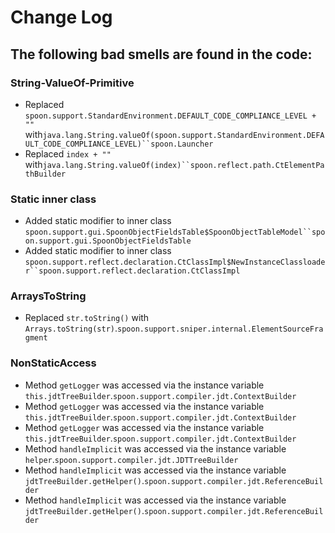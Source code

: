 # Change Log
## The following bad smells are found in the code:
### String-ValueOf-Primitive
- Replaced `spoon.support.StandardEnvironment.DEFAULT_CODE_COMPLIANCE_LEVEL + ""` with`java.lang.String.valueOf(spoon.support.StandardEnvironment.DEFAULT_CODE_COMPLIANCE_LEVEL)``spoon.Launcher`
- Replaced `index + ""` with`java.lang.String.valueOf(index)``spoon.reflect.path.CtElementPathBuilder`
### Static inner class
- Added static modifier to inner class `spoon.support.gui.SpoonObjectFieldsTable$SpoonObjectTableModel``spoon.support.gui.SpoonObjectFieldsTable`
- Added static modifier to inner class `spoon.support.reflect.declaration.CtClassImpl$NewInstanceClassloader``spoon.support.reflect.declaration.CtClassImpl`
### ArraysToString
- Replaced `str.toString()` with `Arrays.toString(str)`.`spoon.support.sniper.internal.ElementSourceFragment`
### NonStaticAccess
- Method `getLogger` was accessed via the instance variable `this.jdtTreeBuilder`.`spoon.support.compiler.jdt.ContextBuilder`
- Method `getLogger` was accessed via the instance variable `this.jdtTreeBuilder`.`spoon.support.compiler.jdt.ContextBuilder`
- Method `getLogger` was accessed via the instance variable `this.jdtTreeBuilder`.`spoon.support.compiler.jdt.ContextBuilder`
- Method `handleImplicit` was accessed via the instance variable `helper`.`spoon.support.compiler.jdt.JDTTreeBuilder`
- Method `handleImplicit` was accessed via the instance variable `jdtTreeBuilder.getHelper()`.`spoon.support.compiler.jdt.ReferenceBuilder`
- Method `handleImplicit` was accessed via the instance variable `jdtTreeBuilder.getHelper()`.`spoon.support.compiler.jdt.ReferenceBuilder`
